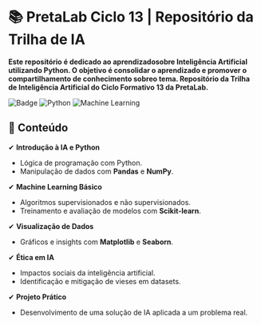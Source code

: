 # 📚 PretaLab Ciclo 13 | Repositório da Trilha de IA

**Este repositório é dedicado ao aprendizadosobre Inteligência Artificial utilizando Python. O objetivo é consolidar o aprendizado e promover o compartilhamento de conhecimento sobreo tema. Repositório  da Trilha de Inteligência Artificial do Ciclo Formativo 13 da PretaLab.**  

![Badge](https://img.shields.io/badge/Status-Em%20Progresso-blue) 
![Python](https://img.shields.io/badge/Python-3.x-%233776AB?logo=python) 
![Machine Learning](https://img.shields.io/badge/Machine%20Learning-Scikit--learn-orange)  

## 📌 **Conteúdo**

✔ **Introdução à IA e Python**  
- Lógica de programação com Python.  
- Manipulação de dados com **Pandas** e **NumPy**.  

✔ **Machine Learning Básico**  
- Algoritmos supervisionados e não supervisionados.  
- Treinamento e avaliação de modelos com **Scikit-learn**.  

✔ **Visualização de Dados**  
- Gráficos e insights com **Matplotlib** e **Seaborn**.  

✔ **Ética em IA**  
- Impactos sociais da inteligência artificial.  
- Identificação e mitigação de vieses em datasets.  

✔ **Projeto Prático**  
- Desenvolvimento de uma solução de IA aplicada a um problema real.  
